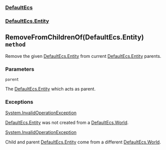 ### [DefaultEcs](./DefaultEcs 'DefaultEcs')
### [DefaultEcs.Entity](./DefaultEcs-Entity 'DefaultEcs.Entity')
## RemoveFromChildrenOf(DefaultEcs.Entity) `method`
Remove the given [DefaultEcs.Entity](./DefaultEcs-Entity 'DefaultEcs.Entity') from current [DefaultEcs.Entity](./DefaultEcs-Entity 'DefaultEcs.Entity') parents.
### Parameters

<a name='DefaultEcs-Entity-RemoveFromChildrenOf(DefaultEcs-Entity)-parent'></a>
`parent`

The [DefaultEcs.Entity](./DefaultEcs-Entity 'DefaultEcs.Entity') which acts as parent.
### Exceptions

[System.InvalidOperationException](https://docs.microsoft.com/en-us/dotnet/api/System.InvalidOperationException 'System.InvalidOperationException')

[DefaultEcs.Entity](./DefaultEcs-Entity 'DefaultEcs.Entity') was not created from a [DefaultEcs.World](./DefaultEcs-World 'DefaultEcs.World').

[System.InvalidOperationException](https://docs.microsoft.com/en-us/dotnet/api/System.InvalidOperationException 'System.InvalidOperationException')

Child and parent [DefaultEcs.Entity](./DefaultEcs-Entity 'DefaultEcs.Entity') come from a different [DefaultEcs.World](./DefaultEcs-World 'DefaultEcs.World').
